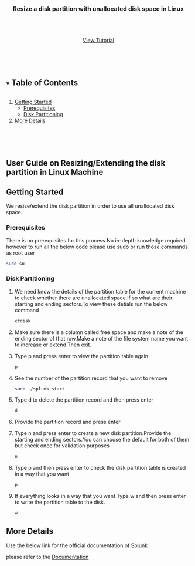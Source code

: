 <p align="center">
  <h3 align="center">Resize a disk partition with unallocated disk space in Linux </h3>

  <p align="center">
    <br />
    <br />
    <br />
    <a href="https://youtu.be/PgZu4PN50c8">View Tutorial</a>
  </p>
</p>


<br />
<br />
<br />

<!-- TABLE OF CONTENTS -->
<details open="open">
  <summary><h2 style="display: inline-block">Table of Contents</h2></summary>
  <ol>
    <li>
      <a href="#getting-started">Getting Started</a>
      <ul>
        <li><a href="#prerequisites">Prerequisites</a></li>
        <li><a href="#disk partitioning">Disk Partitioning</a></li>
      </ul>
    </li>
    <li><a href="#More Details">More Details</a></li>
  </ol>
</details>


<br />
<br />
<br />



<!-- ABOUT THE PROJECT -->
## User Guide on Resizing/Extending the disk partition in Linux Machine





<!-- GETTING STARTED -->
## Getting Started

We resize/extend the disk partition in order to use all unallocated disk space.

### Prerequisites

 There is no prerequisites for this process.No in-depth knowledge required however to run all the below code please use sudo or run those commands as root user 
  ```sh
  sudo su
  ```

### Disk Partitioning

1. We need know the details of the partition table for the current machine to check whether there are unallocated space.If so what are their starting and ending sectors.To view these detials run the below command
   ```sh
   cfdisk
   ```
2. Make sure there is a column called free space and make a note of the ending sector of that row.Make a note of the file system name you want to increase or extend.Then exit.


3. Type p and press enter to view the partition table again
   ```sh
   p
   ```
4. See the number of the partition record that you want to remove
   ```sh
   sudo ./splunk start
   ```
5. Type d to delete the partition record and then press enter
   ```sh
   d
   ```   

6. Provide the partition record and press enter

7. Type n and press enter to create a new disk partition.Provide the starting and ending sectors.You can choose the default for both of them but check once for validation purposes
   ```sh
   n
   ``` 

8. Type p and then press enter to check the disk partition table is created in a way that you want 
   ```sh
   p
   ``` 
   
9. If everything looks in a way that you want Type w and then press enter to write the partition table to the disk. 
   ```sh
   w
   ``` 
   
   
<!-- USAGE EXAMPLES -->
## More Details

Use the below link for the official documentation of Splunk

 please refer to the [Documentation](https://docs.splunk.com/Documentation/Splunk/8.2.2/Installation/Chooseyourplatform)





